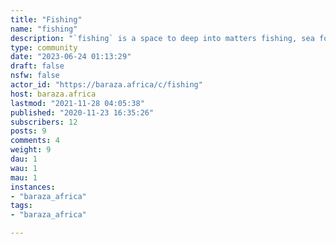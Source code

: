 ```yaml
---
title: "Fishing" 
name: "fishing"
description: "`fishing` is a space to deep into matters fishing, sea food production, and conservation. "
type: community
date: "2023-06-24 01:13:29"
draft: false
nsfw: false
actor_id: "https://baraza.africa/c/fishing"
host: baraza.africa
lastmod: "2021-11-28 04:05:38"
published: "2020-11-23 16:35:26"
subscribers: 12
posts: 9
comments: 4
weight: 9
dau: 1
wau: 1
mau: 1
instances:
- "baraza_africa"
tags: 
- "baraza_africa"

---
```

